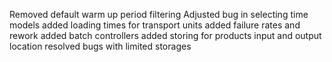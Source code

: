 Removed default warm up period filtering
Adjusted bug in selecting time models
added loading times for transport units
added failure rates and rework
added batch controllers
added storing for products
input and output location
resolved bugs with limited storages